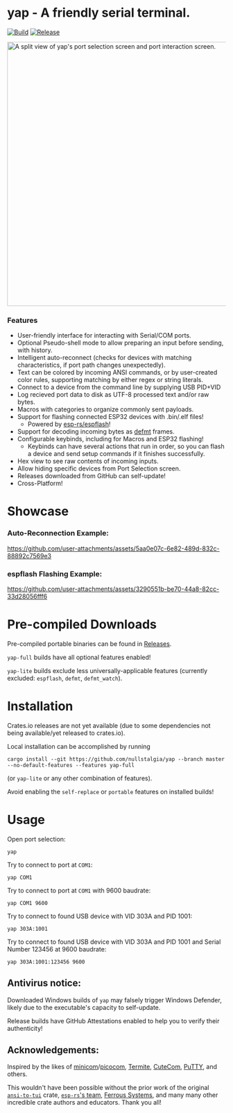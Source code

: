 # yap - A friendly serial terminal.

[![Build](https://github.com/nullstalgia/yap/actions/workflows/build.yml/badge.svg)](https://github.com/nullstalgia/yap/actions/workflows/build.yml) [![Release](https://github.com/nullstalgia/yap/actions/workflows/release.yml/badge.svg)](https://github.com/nullstalgia/yap/actions/workflows/release.yml)

<img width="1080" height="607" alt="A split view of yap's port selection screen and port interaction screen." src="https://raw.github.com/nullstalgia/yap/master/demos/yap-1.png" />

### Features

- User-friendly interface for interacting with Serial/COM ports.
- Optional Pseudo-shell mode to allow preparing an input before sending, with history.
- Intelligent auto-reconnect (checks for devices with matching characteristics, if port path changes unexpectedly).
- Text can be colored by incoming ANSI commands, or by user-created color rules, supporting matching by either regex or string literals.
- Connect to a device from the command line by supplying USB PID+VID
- Log recieved port data to disk as UTF-8 processed text and/or raw bytes.
- Macros with categories to organize commonly sent payloads.
- Support for flashing connected ESP32 devices with .bin/.elf files!
  - Powered by [esp-rs/espflash](https://github.com/esp-rs/espflash)!
- Support for decoding incoming bytes as [defmt](https://github.com/knurling-rs/defmt) frames.
- Configurable keybinds, including for Macros and ESP32 flashing!
  - Keybinds can have several actions that run in order, so you can flash a device and send setup commands if it finishes successfully.
- Hex view to see raw contents of incoming inputs.
- Allow hiding specific devices from Port Selection screen.
- Releases downloaded from GitHub can self-update!
- Cross-Platform!

# Showcase

### Auto-Reconnection Example:
https://github.com/user-attachments/assets/5aa0e07c-6e82-489d-832c-88892c7569e3



### espflash Flashing Example:
https://github.com/user-attachments/assets/3290551b-be70-44a8-82cc-33d28056fff6



# Pre-compiled Downloads

Pre-compiled portable binaries can be found in [Releases](https://github.com/nullstalgia/yap/releases).

`yap-full` builds have all optional features enabled!

`yap-lite` builds exclude less universally-applicable features (currently excluded: `espflash`, `defmt`, `defmt_watch`).

# Installation

Crates.io releases are not yet available (due to some dependencies not being available/yet released to crates.io).

Local installation can be accomplished by running

```
cargo install --git https://github.com/nullstalgia/yap --branch master --no-default-features --features yap-full
```

(or `yap-lite` or any other combination of features).

Avoid enabling the `self-replace` or `portable` features on installed builds!

# Usage

Open port selection:

```
yap
```

Try to connect to port at `COM1`:

```
yap COM1
```

Try to connect to port at `COM1` with 9600 baudrate:

```
yap COM1 9600
```

Try to connect to found USB device with VID 303A and PID 1001:

```
yap 303A:1001
```

Try to connect to found USB device with VID 303A and PID 1001 and Serial Number 123456 at 9600 baudrate:

```
yap 303A:1001:123456 9600
```

## Antivirus notice:

Downloaded Windows builds of `yap` may falsely trigger Windows Defender, likely due to the executable's capacity to self-update.

Release builds have GitHub Attestations enabled to help you to verify their authenticity!


## Acknowledgements:

Inspired by the likes of [minicom](https://salsa.debian.org/minicom-team/minicom)/[picocom](https://github.com/npat-efault/picocom), [Termite](https://www.compuphase.com/software_termite.htm), [CuteCom](https://cutecom.sourceforge.net/), [PuTTY](https://www.chiark.greenend.org.uk/~sgtatham/putty/), and others.

This wouldn't have been possible without the prior work of the original [`ansi-to-tui`](https://github.com/ratatui/ansi-to-tui) crate, [`esp-rs`'s team](https://github.com/esp-rs), [Ferrous Systems](https://ferrous-systems.com/), and many many other incredible crate authors and educators. Thank you all!
